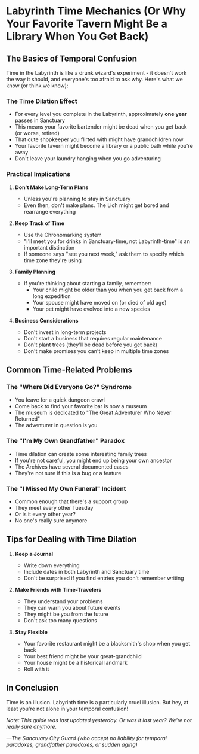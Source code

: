 # Labyrinth Time Mechanics (Or Why Your Favorite Tavern Might Be a Library When You Get Back)

## The Basics of Temporal Confusion

Time in the Labyrinth is like a drunk wizard's experiment - it doesn't work the way it should, and everyone's too afraid to ask why. Here's what we know (or think we know):

### The Time Dilation Effect

- For every level you complete in the Labyrinth, approximately **one year** passes in Sanctuary
- This means your favorite bartender might be dead when you get back (or worse, retired)
- That cute shopkeeper you flirted with might have grandchildren now
- Your favorite tavern might become a library or a public bath while you're away
- Don't leave your laundry hanging when you go adventuring

### Practical Implications

1. **Don't Make Long-Term Plans**
   - Unless you're planning to stay in Sanctuary
   - Even then, don't make plans. The Lich might get bored and rearrange everything

2. **Keep Track of Time**
   - Use the Chronomarking system
   - "I'll meet you for drinks in Sanctuary-time, not Labyrinth-time" is an important distinction
   - If someone says "see you next week," ask them to specify which time zone they're using

3. **Family Planning**
   - If you're thinking about starting a family, remember:
     - Your child might be older than you when you get back from a long expedition
     - Your spouse might have moved on (or died of old age)
     - Your pet might have evolved into a new species

4. **Business Considerations**
   - Don't invest in long-term projects
   - Don't start a business that requires regular maintenance
   - Don't plant trees (they'll be dead before you get back)
   - Don't make promises you can't keep in multiple time zones

## Common Time-Related Problems

### The "Where Did Everyone Go?" Syndrome
- You leave for a quick dungeon crawl
- Come back to find your favorite bar is now a museum
- The museum is dedicated to "The Great Adventurer Who Never Returned"
- The adventurer in question is you

### The "I'm My Own Grandfather" Paradox
- Time dilation can create some interesting family trees
- If you're not careful, you might end up being your own ancestor
- The Archives have several documented cases
- They're not sure if this is a bug or a feature

### The "I Missed My Own Funeral" Incident
- Common enough that there's a support group
- They meet every other Tuesday
- Or is it every other year?
- No one's really sure anymore

## Tips for Dealing with Time Dilation

1. **Keep a Journal**
   - Write down everything
   - Include dates in both Labyrinth and Sanctuary time
   - Don't be surprised if you find entries you don't remember writing

2. **Make Friends with Time-Travelers**
   - They understand your problems
   - They can warn you about future events
   - They might be you from the future
   - Don't ask too many questions

3. **Stay Flexible**
   - Your favorite restaurant might be a blacksmith's shop when you get back
   - Your best friend might be your great-grandchild
   - Your house might be a historical landmark
   - Roll with it

## In Conclusion

Time is an illusion. Labyrinth time is a particularly cruel illusion. But hey, at least you're not alone in your temporal confusion!

*Note: This guide was last updated yesterday. Or was it last year? We're not really sure anymore.*

*—The Sanctuary City Guard (who accept no liability for temporal paradoxes, grandfather paradoxes, or sudden aging)* 